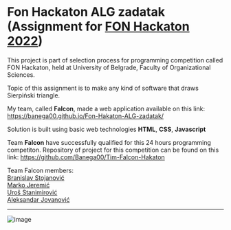 # Fon Hackaton ALG zadatak (Assignment for [FON Hackaton 2022](https://hakaton.fonis.rs/2022/))
This project is part of selection process for programming competition called FON Hackaton, held at University of Belgrade, Faculty of Organizational Sciences.

Topic of this assignment is to make any kind of software that draws Sierpiński triangle.

My team, called **Falcon**, made a web application available on this link: https://banega00.github.io/Fon-Hakaton-ALG-zadatak/

Solution is built using basic web technologies **HTML**, **CSS**, **Javascript**

Team **Falcon** have successfully qualified for this 24 hours programming competiton. Repository of project for this competition can be found on this link: https://github.com/Banega00/Tim-Falcon-Hakaton

Team Falcon members: <br />
[Branislav Stojanović](https://github.com/Banega00) <br />
[Marko Jeremić](https://github.com/markojeremic) <br />
[Uroš Stanimirović](https://github.com/UrosStan) <br />
[Aleksandar Jovanović](https://github.com/SaloJovanovic)
_________________________________________________________________________________

![image](https://user-images.githubusercontent.com/44339816/179757285-97f2d0a3-930a-4ecc-9a34-61b8b96ce544.png)
